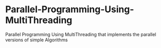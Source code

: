 # Parallel-Programming-Using-MultiThreading
Parallel Programming Using MultiThreading that implements the parallel versions of simple Algorithms
